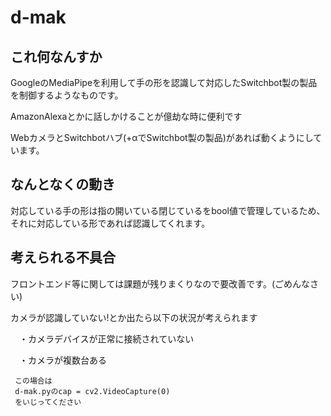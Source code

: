 # d-mak

## これ何なんすか
GoogleのMediaPipeを利用して手の形を認識して対応したSwitchbot製の製品を制御するようなものです。

AmazonAlexaとかに話しかけることが億劫な時に便利です

WebカメラとSwitchbotハブ(+αでSwitchbot製の製品)があれば動くようにしています。

## なんとなくの動き
対応している手の形は指の開いている閉じているをbool値で管理しているため、それに対応している形であれば認識してくれます。

## 考えられる不具合
フロントエンド等に関しては課題が残りまくりなので要改善です。(ごめんなさい)

カメラが認識していない!とか出たら以下の状況が考えられます

　・カメラデバイスが正常に接続されていない
 
　・カメラが複数台ある
 
     この場合は
     d-mak.pyのcap = cv2.VideoCapture(0)
     をいじってください
